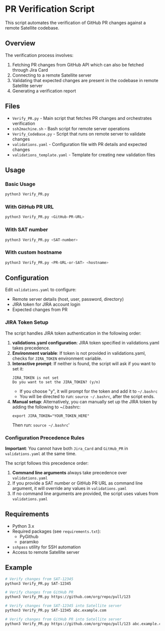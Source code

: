 # PR Verification Script

This script automates the verification of GitHub PR changes against a remote Satellite codebase.

## Overview

The verification process involves:
1. Fetching PR changes from GitHub API which can also be fetched through Jira Card
2. Connecting to a remote Satellite server
3. Validating that expected changes are present in the codebase in remote Satellite server
4. Generating a verification report

## Files

- `Verify_PR.py` - Main script that fetches PR changes and orchestrates verification
- `ssh2machine.sh` - Bash script for remote server operations
- `Verify_CodeBase.py` - Script that runs on remote server to validate changes
- `validations.yaml` - Configuration file with PR details and expected changes
- `validations_template.yaml` - Template for creating new validation files

## Usage

### Basic Usage
```bash
python3 Verify_PR.py
```

### With GitHub PR URL
```bash
python3 Verify_PR.py <GitHub-PR-URL>
```

### With SAT number
```bash
python3 Verify_PR.py <SAT-number>
```

### With custom hostname
```bash
python3 Verify_PR.py <PR-URL-or-SAT> <hostname>
```

## Configuration

Edit `validations.yaml` to configure:
- Remote server details (host, user, password, directory)
- JIRA token for JIRA account login
- Expected changes from PR

### JIRA Token Setup
The script handles JIRA token authentication in the following order:
1. **validations.yaml configuration**: JIRA token specified in validations.yaml takes precedence.
2. **Environment variable**: If token is not provided in validations.yaml, checks for `JIRA_TOKEN` environment variable.
3. **Interactive prompt**: If neither is found, the script will ask if you want to set it:
   ```
   JIRA_TOKEN is not set
   Do you want to set the JIRA_TOKEN? (y/n)
   ```
   - If you choose "y", it will prompt for the token and add it to `~/.bashrc`
   - You will be directed to run: `source ~/.bashrc`, after the script ends.
4. **Manual setup**: Alternatively, you can manually set up the JIRA token by adding the following to ~/.bashrc:
   ```
   export JIRA_TOKEN="YOUR_TOKEN_HERE"
   ```
   Then run: `source ~/.bashrc`'

### Configuration Precedence Rules

**Important**: You cannot have both `Jira_Card` and `GitHub_PR` in `validations.yaml` at the same time.

The script follows this precedence order:
1. **Command line arguments** always take precedence over `validations.yaml`
2. If you provide a SAT number or GitHub PR URL as command line argument, it will override any values in `validations.yaml`
3. If no command line arguments are provided, the script uses values from `validations.yaml`


## Requirements
- Python 3.x
- Required packages (see `requirements.txt`):
  - PyGithub
  - paramiko
- `sshpass` utility for SSH automation
- Access to remote Satellite server


## Example

```bash
# Verify changes from SAT-12345
python3 Verify_PR.py SAT-12345

# Verify changes from GitHub PR
python3 Verify_PR.py https://github.com/org/repo/pull/123

# Verify changes from SAT-12345 into Satellite server
python3 Verify_PR.py SAT-12345 abc.example.com

# Verify changes from GitHub PR into Satellite server
python3 Verify_PR.py https://github.com/org/repo/pull/123 abc.example.com
```
